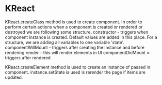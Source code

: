# KReact
KReact.createClass method is used to create component. In order to perform certain actions when a component is created or rendered or destroyed we are following some structure.
	constructor - triggers when component instance is created. Default values are added in this place. For a structure, we are adding all variables to one variable 'state'.
	componentWillMount - triggers after creating the instance and before rendering
	render - this will render elements in UI
	componentDidMount = triggers after rendered

KReact.createElement method is used to create an instance of passed in component.
instance.setState is used is rerender the page if items are updated.

	
	